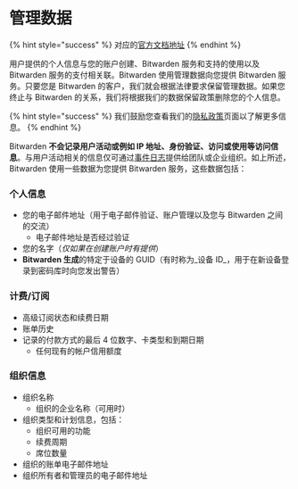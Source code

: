 # 管理数据

{% hint style="success" %}
对应的[官方文档地址](https://bitwarden.com/help/article/administrative-data/)
{% endhint %}

用户提供的个人信息与您的账户创建、Bitwarden 服务和支持的使用以及 Bitwarden 服务的支付相关联。Bitwarden 使用管理数据向您提供 Bitwarden 服务。只要您是 Bitwarden 的客户，我们就会根据法律要求保留管理数据。如果您终止与 Bitwarden 的关系，我们将根据我们的数据保留政策删除您的个人信息。

{% hint style="success" %}
我们鼓励您查看我们的[隐私政策](https://bitwarden.com/privacy)页面以了解更多信息。
{% endhint %}

Bitwarden **不会记录用户活动或例如 IP 地址、身份验证、访问或使用等访问信息**。与用户活动相关的信息仅可通过[事件日志](../admin-console/reporting/event-logs.md)提供给团队或企业组织。如上所述，Bitwarden 使用一些数据为您提供 Bitwarden 服务，这些数据包括：

### 个人信息 <a href="#personal-information" id="personal-information"></a>

* 您的电子邮件地址（用于电子邮件验证、账户管理以及您与 Bitwarden 之间的交流）
  * 电子邮件地址是否经过验证
* 您的名字（_仅如果在创建账户时有提供_）
* **Bitwarden 生成**的特定于设备的 GUID（有时称为_设备 ID_，用于在新设备登录到密码库时向您发出警告）

### 计费/订阅 <a href="#billing-subscription" id="billing-subscription"></a>

* 高级订阅状态和续费日期
* 账单历史
* 记录的付款方式的最后 4 位数字、卡类型和到期日期
  * 任何现有的帐户信用额度

### 组织信息 <a href="#organization-information" id="organization-information"></a>

* 组织名称
  * 组织的企业名称（可用时）
* 组织类型和计划信息，包括：
  * 组织可用的功能
  * 续费周期
  * 席位数量
* 组织的账单电子邮件地址
* 组织所有者和管理员的电子邮件地址
